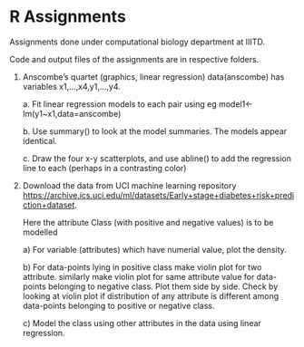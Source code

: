 # R Assignments
Assignments done under computational biology department at IIITD.

Code and output files of the assignments are in respective folders.

1. Anscombe’s quartet (graphics, linear regression) data(anscombe) has variables x1,...,x4,y1,...,y4.

   a. Fit linear regression models to each pair using eg model1<-lm(y1~x1,data=anscombe)

   b. Use summary() to look at the model summaries. The models appear
      identical.

   c. Draw the four x-y scatterplots, and use abline() to add the regression
      line to each (perhaps in a contrasting color)

2. Download the data from UCI machine learning repository
   https://archive.ics.uci.edu/ml/datasets/Early+stage+diabetes+risk+prediction+dataset.
   
   Here the attribute Class (with positive and negative values) is to be modelled
   
   a) For variable (attributes) which have numerial value, plot the density. 
   
   b) For data-points lying in positive class make violin plot for two attribute. similarly make violin plot for same attribute value for data-points belonging to negative class.       Plot them side by side.
      Check by looking at violin plot if distribution of any attribute is different among data-points belonging to positive or negative class.
   
   c) Model the class using other attributes in the data using linear regression.
